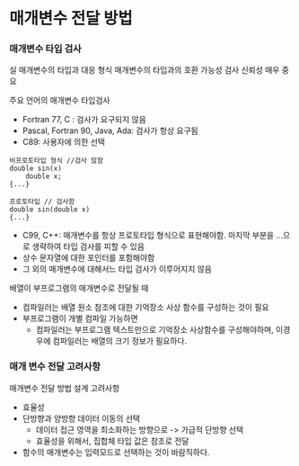 # 매개변수 전달 방법

### 매개변수 타입 검사 
실 매개변수의 타입과 대응 형식 매개변수의 타입과의 호환 가능성 검사
신뢰성 매우 중요

주요 언어의 매개변수 타입검사
- Fortran 77, C : 검사가 요구되지 않음
- Pascal, Fortran 90, Java, Ada: 검사가 항상 요구됨
- C89: 사용자에 의한 선택
```C89
비프로토타입 형식 //검사 않함
double sin(x)
    double x;
{...}

프로토타입 // 검사함
double sin(double x)
{...}
```
- C99, C++: 매개변수를 항상 프로토타입 형식으로 표현해야함. 마지막 부분을 ...으로 생략하여 타입 검사를 피할 수 있음
- 상수 문자열에 대한 포인터를 포함해야함
- 그 외의 매개변수에 대해서느 타입 검사가 이루어지지 않음

배열이 부프로그램의 매개변수로 전달될 때
- 컴파일러는 배열 원소 참조에 대한 기억장소 사상 함수를 구성하는 것이 필요
- 부프로그램이 개별 컴파일 가능하면
  - 컴파일러는 부프로그램 텍스트만으로 기억장소 사상함수를 구성해야하며, 이경우에 컴파일러는 배열의 크기 정보가 필요하다.
  
### 매개 변수 전달 고려사항

매개변수 전달 방법 설계 고려사항

- 효율성
- 단방향과 양방향 데이터 이동의 선택
  - 데이터 접근 영역을 최소화하는 방향으로 -> 가급적 단방향 선택
  - 효율성을 위해서, 집합체 타입 값은 참조로 전달
- 함수의 매개변수는 입력모드로 선택하는 것이 바람직하다.
